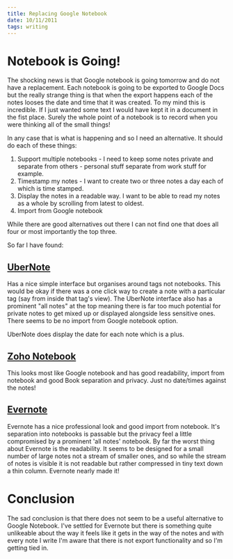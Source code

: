 ```yaml
--- 
title: Replacing Google Notebook
date: 10/11/2011
tags: writing
---
```


Notebook is Going!
==================

The shocking news is that Google notebook is going tomorrow and do not have a replacement.  Each notebook is going to be exported to Google Docs but the really strange thing is that when the export happens each of the notes looses the date and time that it was created.  To my mind this is incredible.  If I just wanted some text I would have kept it in a document in the fist place.  Surely the whole point of a notebook is to record when you were thinking all of the small things!

In any case that is what is happening and so I need an alternative.  It should do each of these things:

1) Support multiple notebooks - I need to keep some notes private and separate from others - personal stuff separate from work stuff for example.
1) Timestamp my notes - I want to create two or three notes a day each of which is time stamped.
1) Display the notes in a readable way.  I want to be able to read my notes as a whole by scrolling from latest to oldest.
1) Import from Google notebook

While there are good alternatives out there I can not find one that does all four or most importantly the top three.

So far I have found:

[UberNote][un]
----------

Has a nice simple interface but organises around tags not notebooks.  This would be okay if there was a one click way to create a note with a particular tag (say from inside that tag's view).  The UberNote interface also has a prominent "all notes" at the top meaning there is far too much potential for private notes to get mixed up or displayed alongside less sensitive ones.  There seems to be no import from Google notebook option.

UberNote does display the date for each note which is a plus.


[Zoho Notebook][zh]
---------------

This looks most like Google notebook and has good readability, import from notebook and good Book separation and privacy.  Just no date/times against the notes!


[Evernote][ev]
----------

Evernote has a nice professional look and good import from notebook.  It's separation into notebooks is passable but the privacy feel a little compromised by a prominent 'all notes' notebook.  By far the worst thing about Evernote is the readability.  It seems to be designed for a small number of large notes not a stream of smaller ones, and so while the stream of notes is visible it is not readable but rather compressed in tiny text down a thin column.  Evernote nearly made it!

Conclusion
==========

The sad conclusion is that there does not seem to be a useful alternative to Google Notebook.  I've settled for Evernote but there is something quite unlikeable about the way it feels like it gets in the way of the notes and with every note I write I'm aware that there is not export functionality and so I'm getting tied in.


[un]: (http://www.ubernote.com)
[zh]: (http://notebook.zoho.com)
[ev]: (http://www.evernote.com)


